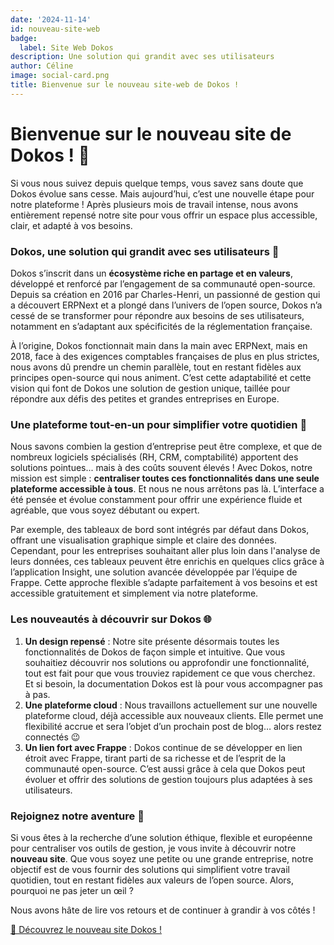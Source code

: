 ```yaml
---
date: '2024-11-14'
id: nouveau-site-web
badge:
  label: Site Web Dokos
description: Une solution qui grandit avec ses utilisateurs
author: Céline
image: social-card.png
title: Bienvenue sur le nouveau site-web de Dokos !
---
```


# Bienvenue sur le nouveau site de Dokos ! 🚀

Si vous nous suivez depuis quelque temps, vous savez sans doute que Dokos évolue sans cesse. Mais aujourd’hui, c’est une nouvelle étape pour notre plateforme ! Après plusieurs mois de travail intense, nous avons entièrement repensé notre site pour vous offrir un espace plus accessible, clair, et adapté à vos besoins.

### **Dokos, une solution qui grandit avec ses utilisateurs 🌱**

Dokos s’inscrit dans un **écosystème riche en partage et en valeurs**, développé et renforcé par l’engagement de sa communauté open-source. Depuis sa création en 2016 par Charles-Henri, un passionné de gestion qui a découvert ERPNext et a plongé dans l’univers de l’open source, Dokos n’a cessé de se transformer pour répondre aux besoins de ses utilisateurs, notamment en s’adaptant aux spécificités de la réglementation française.

À l’origine, Dokos fonctionnait main dans la main avec ERPNext, mais en 2018, face à des exigences comptables françaises de plus en plus strictes, nous avons dû prendre un chemin parallèle, tout en restant fidèles aux principes open-source qui nous animent. C’est cette adaptabilité et cette vision qui font de Dokos une solution de gestion unique, taillée pour répondre aux défis des petites et grandes entreprises en Europe.

### **Une plateforme tout-en-un pour simplifier votre quotidien 🎯**

Nous savons combien la gestion d’entreprise peut être complexe, et que de nombreux logiciels spécialisés (RH, CRM, comptabilité) apportent des solutions pointues... mais à des coûts souvent élevés ! Avec Dokos, notre mission est simple : **centraliser toutes ces fonctionnalités dans une seule plateforme accessible à tous**. Et nous ne nous arrêtons pas là. L’interface a été pensée et évolue constamment pour offrir une expérience fluide et agréable, que vous soyez débutant ou expert.

Par exemple, des tableaux de bord sont intégrés par défaut dans Dokos, offrant une visualisation graphique simple et claire des données. Cependant, pour les entreprises souhaitant aller plus loin dans l'analyse de leurs données, ces tableaux peuvent être enrichis en quelques clics grâce à l’application Insight, une solution avancée développée par l’équipe de Frappe. Cette approche flexible s’adapte parfaitement à vos besoins et est accessible gratuitement et simplement via notre plateforme.

### **Les nouveautés à découvrir sur Dokos 🌐**

1. **Un design repensé** : Notre site présente désormais toutes les fonctionnalités de Dokos de façon simple et intuitive. Que vous souhaitiez découvrir nos solutions ou approfondir une fonctionnalité, tout est fait pour que vous trouviez rapidement ce que vous cherchez. Et si besoin, la documentation Dokos est là pour vous accompagner pas à pas.
2. **Une plateforme cloud** : Nous travaillons actuellement sur une nouvelle plateforme cloud, déjà accessible aux nouveaux clients. Elle permet une flexibilité accrue et sera l’objet d’un prochain post de blog… alors restez connectés 😉
3. **Un lien fort avec Frappe** : Dokos continue de se développer en lien étroit avec Frappe, tirant parti de sa richesse et de l’esprit de la communauté open-source. C’est aussi grâce à cela que Dokos peut évoluer et offrir des solutions de gestion toujours plus adaptées à ses utilisateurs.

### **Rejoignez notre aventure 🎉**

Si vous êtes à la recherche d’une solution éthique, flexible et européenne pour centraliser vos outils de gestion, je vous invite à découvrir notre **nouveau site**. Que vous soyez une petite ou une grande entreprise, notre objectif est de vous fournir des solutions qui simplifient votre travail quotidien, tout en restant fidèles aux valeurs de l’open source. Alors, pourquoi ne pas jeter un œil ?

Nous avons hâte de lire vos retours et de continuer à grandir à vos côtés !

[🔗 Découvrez le nouveau site Dokos !](https://www.dokos.io/fr)

